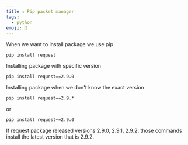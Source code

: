 ```yaml
---
title : Pip packet manager
tags:
  - python
emoji: 🐍
---
```


When we want to install package we use pip

```terminal
pip install request
```
Installing package with specific version
```terminal
pip install request==2.9.0
```
Installing package when we don't know the exact version
```terminal
pip install request==2.9.*
```
or
```terminal
pip install request~=2.9.0
```
If request package released versions 2.9.0, 2.9.1, 2.9.2, those commands install the latest version that is 2.9.2.